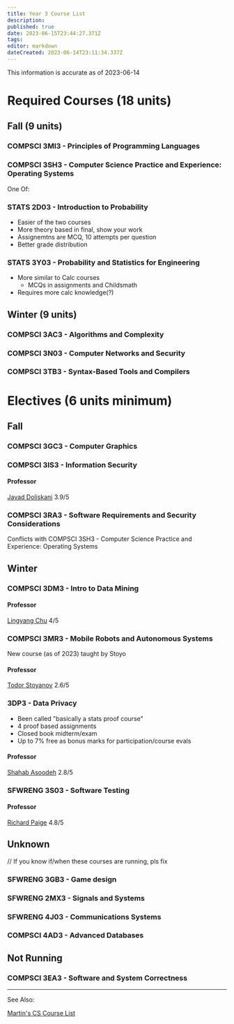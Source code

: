 ```yaml
---
title: Year 3 Course List
description: 
published: true
date: 2023-06-15T23:44:27.371Z
tags: 
editor: markdown
dateCreated: 2023-06-14T23:11:34.337Z
---
```


This information is accurate as of 2023-06-14

# Required Courses (18 units)
## Fall (9 units)
### COMPSCI 3MI3 - Principles of Programming Languages

### COMPSCI 3SH3 - Computer Science Practice and Experience: Operating Systems

One Of:
### STATS 2D03 - Introduction to Probability
- Easier of the two courses
- More theory based in final, show your work
- Assignemtns are MCQ, 10 attempts per question
- Better grade distribution

### STATS 3Y03 - Probability and Statistics for Engineering
- More similar to Calc courses
	- MCQs in assignments and Childsmath
- Requires more calc knowledge(?)

## Winter (9 units)
### COMPSCI 3AC3 - Algorithms and Complexity

### COMPSCI 3N03 - Computer Networks and Security

### COMPSCI 3TB3 - Syntax-Based Tools and Compilers

# Electives (6 units minimum)
## Fall
### COMPSCI 3GC3 - Computer Graphics

### COMPSCI 3IS3 - Information Security
#### Professor
[Javad Doliskani](/professors/javad-doliskani)
3.9/5
### COMPSCI 3RA3 - Software Requirements and Security Considerations
Conflicts with COMPSCI 3SH3 - Computer Science Practice and Experience: Operating Systems

## Winter
### COMPSCI 3DM3 - Intro to Data Mining
#### Professor
[Lingyang Chu](/professors/lingyang-chu)
4/5

### COMPSCI 3MR3 - Mobile Robots and Autonomous Systems
New course (as of 2023) taught by Stoyo

#### Professor
[Todor Stoyanov](/professors/todor-stoyanov)
2.6/5

### 3DP3 - Data Privacy
- Been called "basically a stats proof course"
- 4 proof based assignments
- Closed book midterm/exam
- Up to 7% free as bonus marks for participation/course evals

#### Professor
[Shahab Asoodeh](/professors/shahab-asoodeh)
2.8/5

### SFWRENG 3S03 - Software Testing
#### Professor
[Richard Paige](/professors/richard-paige)
4.8/5

## Unknown
// If you know if/when these courses are running, pls fix

### SFWRENG 3GB3 - Game design

### SFWRENG 2MX3 - Signals and Systems

### SFWRENG 4J03 - Communications Systems

### COMPSCI 4AD3 - Advanced Databases

## Not Running

### COMPSCI 3EA3 - Software and System Correctness

---


See Also:

[Martin's CS Course List](https://docs.google.com/spreadsheets/d/1VupEzqyxXsUQ3iYPi5JaEXI7KYYdY0jHCWrsGPcSgd4/edit?usp=sharing)